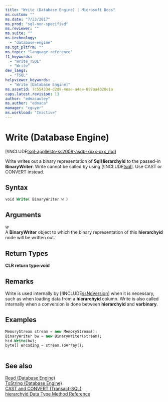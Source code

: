 ```yaml
---
title: "Write (Database Engine) | Microsoft Docs"
ms.custom: ""
ms.date: "7/23/2017"
ms.prod: "sql-non-specified"
ms.reviewer: ""
ms.suite: ""
ms.technology: 
  - "database-engine"
ms.tgt_pltfrm: ""
ms.topic: "language-reference"
f1_keywords: 
  - "Write_TSQL"
  - "Write"
dev_langs: 
  - "TSQL"
helpviewer_keywords: 
  - "Write [Database Engine]"
ms.assetid: 7c554334-d2d9-4eae-a4ae-097aa4020e1a
caps.latest.revision: 13
author: "edmacauley"
ms.author: "edmaca"
manager: "cguyer"
ms.workload: "Inactive"
---
```

# Write (Database Engine)
[!INCLUDE[tsql-appliesto-ss2008-asdb-xxxx-xxx_md](../../includes/tsql-appliesto-ss2008-asdb-xxxx-xxx-md.md)]

Write writes out a binary representation of **SqlHierarchyId** to the passed-in **BinaryWriter**. Write cannot be called by using [!INCLUDE[tsql](../../includes/tsql-md.md)]. Use CAST or CONVERT instead.
  
## Syntax  
  
```sql
void Write( BinaryWriter w )   
```  
  
## Arguments  
*w*  
A **BinaryWriter** object to which the binary representation of this **hierarchyid** node will be written out.
  
## Return Types  
**CLR return type:void**
  
## Remarks  
Write is used internally by [!INCLUDE[ssNoVersion](../../includes/ssnoversion-md.md)] when it is necessary, such as when loading data from a **hierarchyid** column. Write is also called internally when a conversion is done between **hierarchyid** and **varbinary**.
  
## Examples  
  
```sql
MemoryStream stream = new MemoryStream();  
BinaryWriter bw = new BinaryWriter(stream);  
hid.Write(bw);  
byte[] encoding = stream.ToArray();  
  
```  
  
## See also
[Read &#40;Database Engine&#41;](../../t-sql/data-types/read-database-engine.md)  
[ToString &#40;Database Engine&#41;](../../t-sql/data-types/tostring-database-engine.md)  
[CAST and CONVERT &#40;Transact-SQL&#41;](../../t-sql/functions/cast-and-convert-transact-sql.md)  
[hierarchyid Data Type Method Reference](http://msdn.microsoft.com/library/01a050f5-7580-4d5f-807c-7f11423cbb06)
  
  
